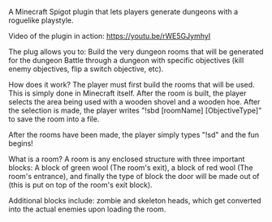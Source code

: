 A Minecraft Spigot plugin that lets players generate dungeons with a roguelike playstyle.

Video of the plugin in action:
https://youtu.be/rWE5GJymhyI


The plug allows you to:
  Build the very dungeon rooms that will be generated for the dungeon
  Battle through a dungeon with specific objectives (kill enemy objectives, flip a switch objective, etc).
  
 
 How does it work?
  The player must first build the rooms that will be used. This is simply done in Minecraft itself. After the room is built, the player selects the area being used with a wooden shovel and a wooden hoe. After the selection is made, the player writes "!sbd [roomName] [ObjectiveType]" to save the room into a file.
  
  After the rooms have been made, the player simply types "!sd" and the fun begins!


What is a room?
  A room is any enclosed structure with three important blocks: A block of green wool (The room's exit), a block of red wool (The room's entrance), and finally the type of block the door will be made out of (this is put on top of the room's exit block).
    
Additional blocks include: zombie and skeleton heads, which get converted into the actual enemies upon loading the room.
